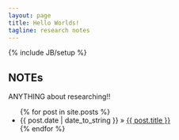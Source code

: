 ```yaml
---
layout: page
title: Hello Worlds!
tagline: research notes
---
```

{% include JB/setup %}

## NOTEs

ANYTHING about researching!!

<ul class="posts">
  {% for post in site.posts %}
    <li><span>{{ post.date | date_to_string }}</span> &raquo; <a href="{{ BASE_PATH }}{{ post.url }}">{{ post.title }}</a></li>
  {% endfor %}
</ul>
